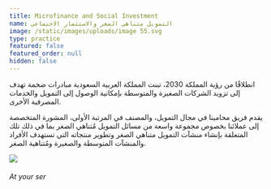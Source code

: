 ```yaml
---
title: Microfinance and Social Investment
name: التمويل متناهي الصغر والاستثمار الاجتماعي
image: /static/images/uploads/image 55.svg
type: practice
featured: false
featured_order: null
hidden: false
---
```

انطلاقًا من رؤية المملكة 2030، تبنت المملكة العربية السعودية مبادرات ضخمة تهدف إلى تزويد الشركات الصغيرة والمتوسطة بإمكانية الوصول إلى التمويل والخدمات المصرفية الأخرى.

يقدم فريق محامينا في مجال التمويل، والمصنف في المرتبة الأولى، المشورة المتخصصة إلى عملائنا بخصوص مجموعة واسعة من مسائل التمويل مُتناهي الصغر بما في ذلك تلك المتعلقة بإنشاء منشآت التمويل متناهي الصغر وتطوير منتجاته التي تستهدف الأفراد والمنشآت المتوسطة والصغيرة ومُتناهية الصغر.

![](https://alrasheedlaw.com/static/assets/images/rlo-multilaw-ar.svg)

###### At your ser
